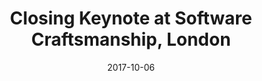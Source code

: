 ---
layout: default
date: 2017-10-06
title: Closing Keynote at Software Craftsmanship, London
link: "http://sc-london.com/"
---